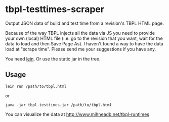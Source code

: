 # tbpl-testtimes-scraper

Output JSON data of build and test time from a revision's TBPL HTML page.

Because of the way TBPL injects all the data via JS you need to provide your
own (local) HTML file (i.e. go to the revision that you want, wait for the
data to load and then Save Page As). I haven't found a way to have the data
load at "scrape time". Please send me your suggestions if you have any.

You need [lein](http://leiningen.org/). Or use the static jar in the tree.

## Usage

`lein run /path/to/tbpl.html`

or

`java -jar tbpl-testtimes.jar /path/to/tbpl.html`

You can visualize the data at http://www.mihneadb.net/tbpl-runtimes

